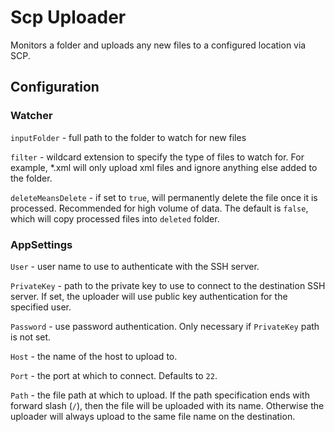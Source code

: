 # Scp Uploader

Monitors a folder and uploads any new files to a configured location via SCP.

## Configuration

### Watcher

`inputFolder` - full path to the folder to watch for new files

`filter` - wildcard extension to specify the type of files to watch for. For example, *.xml will only upload xml files and ignore anything else added to the folder.

`deleteMeansDelete` - if set to `true`, will permanently delete the file once it is processed. Recommended for high volume of data. The default is `false`, which will copy processed files into `deleted` folder.

### AppSettings

`User` - user name to use to authenticate with the SSH server.

`PrivateKey` - path to the private key to use to connect to the destination SSH server. If set, the uploader will use public key authentication for the specified user.

`Password` - use password authentication. Only necessary if `PrivateKey` path is not set.

`Host` - the name of the host to upload to.

`Port` - the port at which to connect. Defaults to `22`.

`Path` - the file path at which to upload. If the path specification ends with forward slash (`/`), then the file will be uploaded with its name. Otherwise the uploader will always upload to the same file name on the destination.
